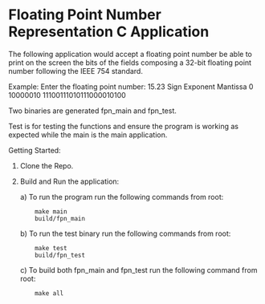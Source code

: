 # Floating Point Number Representation C Application

The following application would accept a floating point number be able to print on the screen the bits of the fields composing a 32-bit floating point number following the IEEE 754 standard.

Example:
Enter the floating point number: 15.23
Sign Exponent Mantissa
   0 10000010 11100111010111000010100

Two binaries are generated fpn_main and fpn_test. 

Test is for testing the functions and ensure the program is working as expected while the main is the main application.

Getting Started:

1) Clone the Repo.

2) Build and Run the application:

    a) To run the program run the following commands from root:
    ``` 
        make main
        build/fpn_main
    ```

    b) To run the test binary run the following commands from root:
    ```
        make test
        build/fpn_test
    ```

    c) To build both fpn_main and fpn_test run the following command from root:
    ```
        make all
    ```
